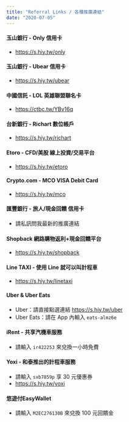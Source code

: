 ```yaml
---
title: "Referral Links / 各種推廣連結"
date: "2020-07-05"
---
```


#### 玉山銀行 - Only 信用卡

* https://s.hiy.tw/only

#### 玉山銀行 - Ubear 信用卡

* https://s.hiy.tw/ubear

#### 中國信託 - LOL 英雄聯盟聯名卡

* https://ctbc.tw/YBv16q

#### 台新銀行 - Richart 數位帳戶

* https://s.hiy.tw/richart

#### Etoro - CFD/美股 線上投資/交易平台

* https://s.hiy.tw/etoro

#### Crypto.com - MCO VISA Debit Card

* https://s.hiy.tw/mco

#### 匯豐銀行 - 旅人/現金回饋 信用卡

* 請私訊問我最新的推廣連結

#### Shopback 網路購物返利+現金回饋平台

* https://s.hiy.tw/shopback

#### Line TAXI - 使用 Line 就可以叫計程車

* https://s.hiy.tw/linetaxi

#### Uber & Uber Eats

* Uber：請直接點選連結 https://s.hiy.tw/uber
* Uber Eats：請在 App 內輸入 `eats-almz6e`
 

#### iRent - 共享汽機車服務

* 請輸入 `ir422253` 來兌換一小時免費


#### Yoxi - 和泰推出的計程車服務

* 請輸入 `sxb7859p` 享 30 元優惠券
* https://s.hiy.tw/yoxi


#### 悠遊付EasyWallet

* 請輸入 `M2EC276130B` 來兌換 100 元回饋金

 
